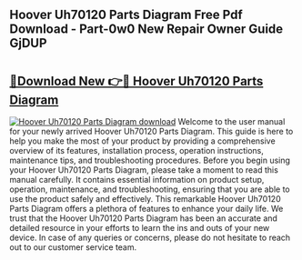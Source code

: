 ## Hoover Uh70120 Parts Diagram Free Pdf Download - Part-0w0 New Repair Owner Guide GjDUP

# <h2><a href="http://dfnadr.blite.top/?on=Hoover+Uh70120+Parts+Diagram">🔗Download New 👉🔴 Hoover Uh70120 Parts Diagram</a></h2>

[![Hoover Uh70120 Parts Diagram download](https://i.imgur.com/lujVjoI.png)](http://dfnadr.blite.top/?on=Hoover+Uh70120+Parts+Diagram)
Welcome to the user manual for your newly arrived Hoover Uh70120 Parts Diagram. This guide is here to help you make the most of your product by providing a comprehensive overview of its features, installation process, operation instructions, maintenance tips, and troubleshooting procedures. Before you begin using your Hoover Uh70120 Parts Diagram, please take a moment to read this manual carefully. It contains essential information on product setup, operation, maintenance, and troubleshooting, ensuring that you are able to use the product safely and effectively. This remarkable Hoover Uh70120 Parts Diagram offers a plethora of features to enhance your daily life. We trust that the Hoover Uh70120 Parts Diagram has been an accurate and detailed resource in your efforts to learn the ins and outs of your new device. In case of any queries or concerns, please do not hesitate to reach out to our customer service team.
